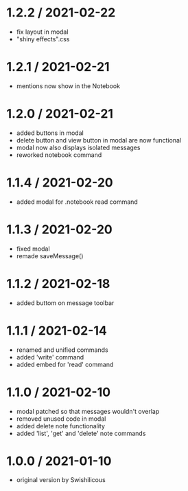 # 1.2.2 / 2021-02-22

 * fix layout in modal
 * "shiny effects".css

# 1.2.1 / 2021-02-21

 * mentions now show in the Notebook


# 1.2.0 / 2021-02-21

 * added buttons in modal
 * delete button and view button in modal are now functional
 * modal now also displays isolated messages
 * reworked notebook command


# 1.1.4 / 2021-02-20

 * added modal for .notebook read command


# 1.1.3 / 2021-02-20

 * fixed modal
 * remade saveMessage()


# 1.1.2 / 2021-02-18

 * added buttom on message toolbar


# 1.1.1 / 2021-02-14

 * renamed and unified commands
 * added 'write' command
 * added embed for 'read' command


# 1.1.0 / 2021-02-10

 * modal patched so that messages wouldn't overlap
 * removed unused code in modal
 * added delete note functionality
 * added 'list', 'get' and 'delete' note commands
 
 
 # 1.0.0 / 2021-01-10

 * original version by Swishilicous
